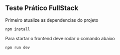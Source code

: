 
## Teste Prático FullStack

Primeiro atualize as dependencias do projeto

```
npm install

```

Para startar o frontend deve rodar o comando abaixo

```bash
npm run dev
```
